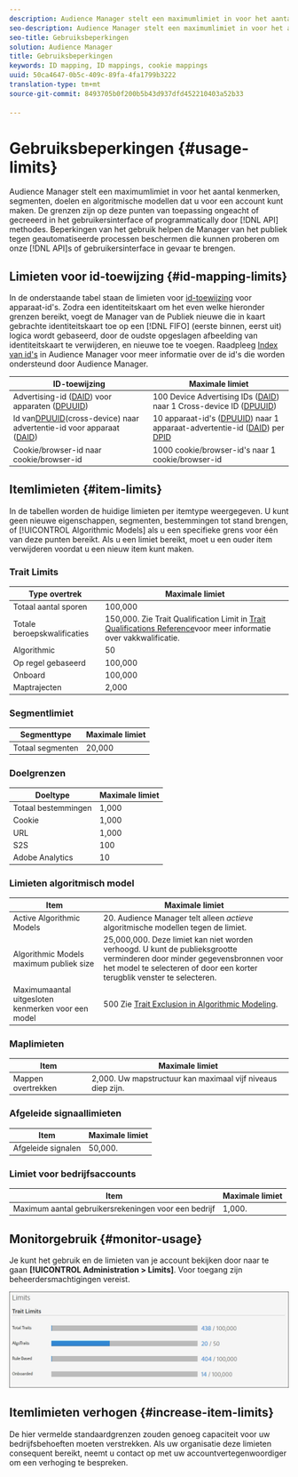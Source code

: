```yaml
---
description: Audience Manager stelt een maximumlimiet in voor het aantal kenmerken, segmenten, doelen en algoritmische modellen dat u voor een account kunt maken. De beperkingen zijn op deze punten van toepassing ongeacht of gecreeerd in het gebruikersinterface of programmatically door API methodes. Beperkingen van het gebruik helpen Audience Manager tegen geautomatiseerde processen te beschermen die onze API's of gebruikersinterface in gevaar kunnen brengen.
seo-description: Audience Manager stelt een maximumlimiet in voor het aantal kenmerken, segmenten, doelen en algoritmische modellen dat u voor een account kunt maken. De beperkingen zijn op deze punten van toepassing ongeacht of gecreeerd in het gebruikersinterface of programmatically door API methodes. Beperkingen van het gebruik helpen Audience Manager tegen geautomatiseerde processen te beschermen die onze API's of gebruikersinterface in gevaar kunnen brengen.
seo-title: Gebruiksbeperkingen
solution: Audience Manager
title: Gebruiksbeperkingen
keywords: ID mapping, ID mappings, cookie mappings
uuid: 50ca4647-0b5c-409c-89fa-4fa1799b3222
translation-type: tm+mt
source-git-commit: 8493705b0f200b5b43d937dfd452210403a52b33

---
```



# Gebruiksbeperkingen {#usage-limits}

Audience Manager stelt een maximumlimiet in voor het aantal kenmerken, segmenten, doelen en algoritmische modellen dat u voor een account kunt maken. De grenzen zijn op deze punten van toepassing ongeacht of gecreeerd in het gebruikersinterface of programmatically door [!DNL API] methodes. Beperkingen van het gebruik helpen de Manager van het publiek tegen geautomatiseerde processen beschermen die kunnen proberen om onze [!DNL API]s of gebruikersinterface in gevaar te brengen.

## Limieten voor id-toewijzing {#id-mapping-limits}

In de onderstaande tabel staan de limieten voor [id-toewijzing](../../integration/sending-audience-data/batch-data-transfer-explained/id-sync-http.md) voor apparaat-id&#39;s. Zodra een identiteitskaart om het even welke hieronder grenzen bereikt, voegt de Manager van de Publiek nieuwe die in kaart gebrachte identiteitskaart toe op een [!DNL FIFO] (eerste binnen, eerst uit) logica wordt gebaseerd, door de oudste opgeslagen afbeelding van identiteitskaart te verwijderen, en nieuwe toe te voegen. Raadpleeg [Index van id&#39;s](../../reference/ids-in-aam.md) in Audience Manager voor meer informatie over de id&#39;s die worden ondersteund door Audience Manager.

| ID-toewijzing | Maximale limiet |
|-----------|-------------- |
| Advertising-id ([DAID](../../reference/ids-in-aam.md)) voor apparaten ([DPUUID](../../reference/ids-in-aam.md)) | 100 Device Advertising IDs ([DAID](../../reference/ids-in-aam.md)) naar 1 Cross-device ID ([DPUUID](../../reference/ids-in-aam.md)) |
| Id van[DPUUID](../../reference/ids-in-aam.md)(cross-device) naar advertentie-id voor apparaat ([DAID](../../reference/ids-in-aam.md)) | 10 apparaat-id&#39;s ([DPUUID](../../reference/ids-in-aam.md)) naar 1 apparaat-advertentie-id ([DAID](../../reference/ids-in-aam.md)) per [DPID](../../reference/ids-in-aam.md) |
| Cookie/browser-id naar cookie/browser-id | 1000 cookie/browser-id&#39;s naar 1 cookie/browser-id |

## Itemlimieten {#item-limits}

In de tabellen worden de huidige limieten per itemtype weergegeven. U kunt geen nieuwe eigenschappen, segmenten, bestemmingen tot stand brengen, of [!UICONTROL Algorithmic Models] als u een specifieke grens voor één van deze punten bereikt. Als u een limiet bereikt, moet u een ouder item verwijderen voordat u een nieuw item kunt maken.

### Trait Limits

| Type overtrek | Maximale limiet |
| -------------------------- | ------------------------------------- |
| Totaal aantal sporen | 100,000 |
| Totale beroepskwalificaties | 150,000. Zie Trait Qualification Limit in [Trait Qualifications Reference](/help/using/features/traits/trait-and-segment-qualification-reference.md#trait-qualification-limit)voor meer informatie over vakkwalificatie. |
| Algorithmic | 50 |
| Op regel gebaseerd | 100,000 |
| Onboard | 100,000 |
| Maptrajecten | 2,000 |

### Segmentlimiet

| Segmenttype | Maximale limiet |
| -------------- | ------------- |
| Totaal segmenten | 20,000 |

### Doelgrenzen

| Doeltype | Maximale limiet |
| ------------------ | ------------- |
| Totaal bestemmingen | 1,000 |
| Cookie | 1,000 |
| URL | 1,000 |
| S2S | 100 |
| Adobe Analytics | 10 |

### Limieten algoritmisch model

| Item | Maximale limiet |
| -------- | ----- |
| Active Algorithmic Models | 20. Audience Manager telt alleen *actieve* algoritmische modellen tegen de limiet. |
| Algorithmic Models maximum publiek size | 25,000,000.  Deze limiet kan niet worden verhoogd. U kunt de publieksgrootte verminderen door minder gegevensbronnen voor het model te selecteren of door een korter terugblik venster te selecteren. |
| Maximumaantal uitgesloten kenmerken voor een model | 500 Zie [Trait Exclusion in Algorithmic Modeling](/help/using/features/algorithmic-models/trait-exclusion-algo-models.md). |

### Maplimieten

| Item | Maximale limiet |
| ------------- | ------------------ |
| Mappen overtrekken | 2,000.  Uw mapstructuur kan maximaal vijf niveaus diep zijn. |

### Afgeleide signaallimieten

| Item | Maximale limiet |
| --------------- | ------------- |
| Afgeleide signalen | 50,000. |

### Limiet voor bedrijfsaccounts

| Item | Maximale limiet |
| ----------- | ------------- |
| Maximum aantal gebruikersrekeningen voor een bedrijf | 1,000. |

## Monitorgebruik {#monitor-usage}

Je kunt het gebruik en de limieten van je account bekijken door naar te gaan **[!UICONTROL Administration > Limits]**. Voor toegang zijn beheerdersmachtigingen vereist.

![gebruikslimieten afbeelding](assets/usage-limits.png)

## Itemlimieten verhogen {#increase-item-limits}

De hier vermelde standaardgrenzen zouden genoeg capaciteit voor uw bedrijfsbehoeften moeten verstrekken. Als uw organisatie deze limieten consequent bereikt, neemt u contact op met uw accountvertegenwoordiger om een verhoging te bespreken.